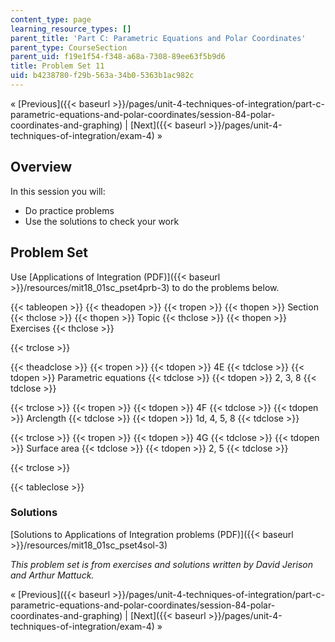 ```yaml
---
content_type: page
learning_resource_types: []
parent_title: 'Part C: Parametric Equations and Polar Coordinates'
parent_type: CourseSection
parent_uid: f19e1f54-f348-a68a-7308-89ee63f5b9d6
title: Problem Set 11
uid: b4238780-f29b-563a-34b0-5363b1ac982c
---
```


« [Previous]({{< baseurl >}}/pages/unit-4-techniques-of-integration/part-c-parametric-equations-and-polar-coordinates/session-84-polar-coordinates-and-graphing) | [Next]({{< baseurl >}}/pages/unit-4-techniques-of-integration/exam-4) »

Overview
--------

In this session you will:

*   Do practice problems
*   Use the solutions to check your work

Problem Set
-----------

Use [Applications of Integration (PDF)]({{< baseurl >}}/resources/mit18_01sc_pset4prb-3) to do the problems below.

{{< tableopen >}}
{{< theadopen >}}
{{< tropen >}}
{{< thopen >}}
Section
{{< thclose >}}
{{< thopen >}}
Topic
{{< thclose >}}
{{< thopen >}}
Exercises
{{< thclose >}}

{{< trclose >}}

{{< theadclose >}}
{{< tropen >}}
{{< tdopen >}}
4E
{{< tdclose >}}
{{< tdopen >}}
Parametric equations
{{< tdclose >}}
{{< tdopen >}}
2, 3, 8
{{< tdclose >}}

{{< trclose >}}
{{< tropen >}}
{{< tdopen >}}
4F
{{< tdclose >}}
{{< tdopen >}}
Arclength
{{< tdclose >}}
{{< tdopen >}}
1d, 4, 5, 8
{{< tdclose >}}

{{< trclose >}}
{{< tropen >}}
{{< tdopen >}}
4G
{{< tdclose >}}
{{< tdopen >}}
Surface area
{{< tdclose >}}
{{< tdopen >}}
2, 5
{{< tdclose >}}

{{< trclose >}}

{{< tableclose >}}

### Solutions

[Solutions to Applications of Integration problems (PDF)]({{< baseurl >}}/resources/mit18_01sc_pset4sol-3)

_This problem set is from exercises and solutions written by David Jerison and Arthur Mattuck._

« [Previous]({{< baseurl >}}/pages/unit-4-techniques-of-integration/part-c-parametric-equations-and-polar-coordinates/session-84-polar-coordinates-and-graphing) | [Next]({{< baseurl >}}/pages/unit-4-techniques-of-integration/exam-4) »